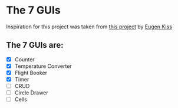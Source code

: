 # The 7 GUIs

Inspiration for this project was taken from [this project](https://eugenkiss.github.io/7guis/tasks) by [Eugen Kiss](https://github.com/eugenkiss/)

## The 7 GUIs are:

- [x] Counter
- [x] Temperature Converter
- [x] Flight Booker
- [x] Timer
- [ ] CRUD
- [ ] Circle Drawer
- [ ] Cells
